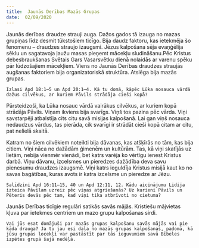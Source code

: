 ```yaml
---
title:  Jaunās Derības Mazās Grupas
date:  02/09/2020
---
```


Jaunās derības draudze strauji auga. Dažos gados tā izauga no mazas grupiņas līdz desmit tūkstošiem ticīgo. Bija daudz faktoru, kas ietekmēja šo fenomenu – draudzes straujo izaugsmi. Jēzus kalpošana sēja evaņģēlija sēklu un sagatavoja ļaužu masas pieņemt mācekļu sludināšanu.Pēc Kristus debesbraukšanas Svētais Gars Vasarsvētku dienā nolaidās ar varenu spēku pār lūdzošajiem mācekļiem. Viens no Jaunās Derības draudzes straujās augšanas faktoriem bija organizatoriskā struktūra. Atslēga bija mazās grupas.

`Izlasi Apd 18:1–5 un Apd 20:1–4. Kā tu domā, kāpēc Lūka nosauca vārdā dažus cilvēkus, ar kuriem Pāvils strādāja cieši kopā?`

Pārsteidzoši, ka Lūka nosauc vārdā vairākus cilvēkus, ar kuriem kopā strādāja Pāvils. Viņam ikviens bija svarīgs. Viņš tos pazina pēc vārda. Viņi savstarpēji atbalstīja cits citu savā misijas kalpošanā. Lai gan viņš nosauca nedaudzus vārdus, tas pierāda, cik svarīgi ir strādāt cieši kopā citam ar citu, pat nelielā skaitā.

Katram no šiem cilvēkiem noteikti bija dāvanas, kas atšķīrās no tām, kas bija citiem. Viņi nāca no dažādām ģimenēm un kultūrām. Tas, kā viņi skatījās uz lietām, nebija vienmēr vienādi, bet katrs varēja ko vērtīgu ienest Kristus darbā. Viņu dāvanu, izcelsmes un pieredzes dažādība deva savu pienesumu draudzes izaugsmē. Viņi katrs ieguldīja Kristus misijā kaut ko no savas bagātības, kuras avots ir katra izcelsme un pieredze ar Jēzu.

`Salīdzini Apd 16:11–15, 40 un Apd 12:11, 12. Kādu aicinājumu Lidija izteica Pāvilam uzreiz pēc viņas atgriešanās? Uz kurieni Pāvils un Pēteris devās pēc tam, kad viņi tika atbrīvoti no cietuma?`

Jaunās Derības ticīgie regulāri satikās savās mājās. Kristiešu mājvietas kļuva par ietekmes centriem un mazo grupu kalpošanas sirdi.

`Vai jūs esat domājuši par mazās grupas kalpošanu savās mājās vai pie kāda drauga? Ja tu jau esi daļa no mazās grupas kalpošanas, padomā, kā jūsu grupas locekļi var pastāstīt par tās ieguvumiem savā Bībeles izpētes grupā šajā nedēļā.`